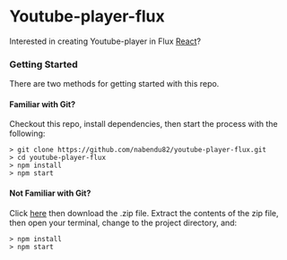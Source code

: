 # Youtube-player-flux

Interested in creating Youtube-player in Flux [React](https://medium.com/@nabendu82/refactoring-youtube-player-to-use-flux-part-1-75871eb1561a)?

### Getting Started

There are two methods for getting started with this repo.

#### Familiar with Git?
Checkout this repo, install dependencies, then start the process with the following:

```
> git clone https://github.com/nabendu82/youtube-player-flux.git
> cd youtube-player-flux
> npm install
> npm start
```

#### Not Familiar with Git?
Click [here](https://github.com/nabendu82/youtube-player-flux/archive/master.zip) then download the .zip file.  Extract the contents of the zip file, then open your terminal, change to the project directory, and:

```
> npm install
> npm start
```
